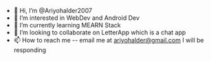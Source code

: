 - 👋 Hi, I’m @Ariyohalder2007
- 👀 I’m interested in WebDev and Android Dev
- 🌱 I’m currently learning MEARN Stack
- 💞️ I’m looking to collaborate on LetterApp which is a chat app
- 📫 How to reach me -- email me at ariyohalder@gmail.com I will be responding

<!---
Ariyohalder2007/Ariyohalder2007 is a ✨ special ✨ repository because its `README.md` (this file) appears on your GitHub profile.
You can click the Preview link to take a look at your changes.
--->
